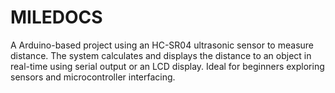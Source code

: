 # MILEDOCS
A Arduino-based project using an HC-SR04 ultrasonic sensor to measure distance. The system calculates and displays the distance to an object in real-time using serial output or an LCD display. Ideal for beginners exploring sensors and microcontroller interfacing.
